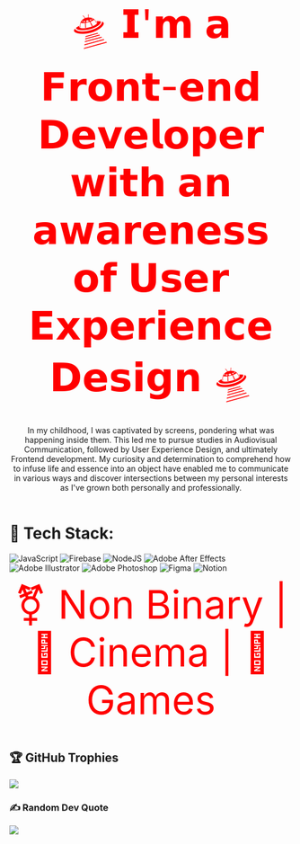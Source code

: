 <div id="header" align="center">
  <span style="font-size: 70px; color: #ff0000;">
    🛸 𝗜'𝗺 𝗮 𝗙𝗿𝗼𝗻𝘁-𝗲𝗻𝗱 𝗗𝗲𝘃𝗲𝗹𝗼𝗽𝗲𝗿 𝘄𝗶𝘁𝗵 𝗮𝗻 𝗮𝘄𝗮𝗿𝗲𝗻𝗲𝘀𝘀 𝗼𝗳 𝗨𝘀𝗲𝗿 𝗘𝘅𝗽𝗲𝗿𝗶𝗲𝗻𝗰𝗲 𝗗𝗲𝘀𝗶𝗴𝗻 🛸
  </span>
</div> <br>
 
 <div id="parrafe" align="center" color="pink">
In my childhood, I was captivated by screens, pondering what was happening inside them. This led me to pursue studies in Audiovisual Communication, followed by User Experience Design, and ultimately Frontend development. My curiosity and determination to comprehend how to infuse life and essence into an object have enabled me to communicate in various ways and discover intersections between my personal interests as I've grown both personally and professionally.
  </div> <br>
  


# 🌌 Tech Stack:
![JavaScript](https://img.shields.io/badge/javascript-%23323330.svg?style=for-the-badge&logo=javascript&logoColor=%23F7DF1E) ![Firebase](https://img.shields.io/badge/firebase-%23039BE5.svg?style=for-the-badge&logo=firebase) ![NodeJS](https://img.shields.io/badge/node.js-6DA55F?style=for-the-badge&logo=node.js&logoColor=white) ![Adobe After Effects](https://img.shields.io/badge/Adobe%20After%20Effects-9999FF.svg?style=for-the-badge&logo=Adobe%20After%20Effects&logoColor=white) ![Adobe Illustrator](https://img.shields.io/badge/adobeillustrator-%23FF9A00.svg?style=for-the-badge&logo=adobeillustrator&logoColor=white) ![Adobe Photoshop](https://img.shields.io/badge/adobephotoshop-%2331A8FF.svg?style=for-the-badge&logo=adobephotoshop&logoColor=white) 	![Figma](https://img.shields.io/badge/figma-%23F24E1E.svg?style=for-the-badge&logo=figma&logoColor=white) ![Notion](https://img.shields.io/badge/Notion-%23000000.svg?style=for-the-badge&logo=notion&logoColor=white)

<div id="header" align="center">
  <span style="font-size: 70px; color: #ff0000;">
    ⚧️ Non Binary | 🎥 Cinema | 👾 Games
  </span>
</div> <br>

## 🏆 GitHub Trophies
![](https://github-profile-trophy.vercel.app/?username=nekaneloop&theme=dracula&no-frame=true&no-bg=true&margin-w=4)

### ✍️ Random Dev Quote
![](https://quotes-github-readme.vercel.app/api?type=horizontal&theme=radical)



